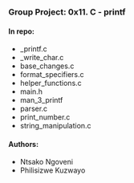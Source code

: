 ### Group Project: 0x11. C - printf

#### In repo:
* _printf.c
* _write_char.c
* base_changes.c
* format_specifiers.c
* helper_functions.c
* main.h
* man_3_printf
* parser.c
* print_number.c
* string_manipulation.c

#### Authors:
* Ntsako Ngoveni
* Philisizwe Kuzwayo
